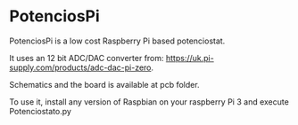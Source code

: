 # PotenciosPi
PotenciosPi is a low cost Raspberry Pi based potenciostat. 

It uses an 12 bit ADC/DAC converter from: https://uk.pi-supply.com/products/adc-dac-pi-zero.

Schematics and the board is available at pcb folder.

To use it, install any version of Raspbian on your raspberry Pi 3 and execute Potenciostato.py
